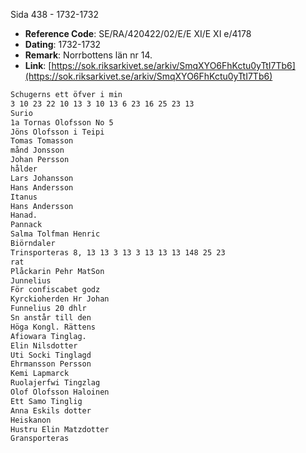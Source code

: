 Sida 438 - 1732-1732

- **Reference Code**: SE/RA/420422/02/E/E XI/E XI e/4178
- **Dating**: 1732-1732
- **Remark**: Norrbottens län nr 14.
- **Link**: [https://sok.riksarkivet.se/arkiv/SmqXYO6FhKctu0yTtI7Tb6](https://sok.riksarkivet.se/arkiv/SmqXYO6FhKctu0yTtI7Tb6)

```txt linenums="1"
Schugerns ett öfver i min
3 10 23 22 10 13 3 10 13 6 23 16 25 23 13
Surio
1a Tornas Olofsson No 5
Jöns Olofsson i Teipi
Tomas Tomasson
månd Jonsson
Johan Persson
hålder
Lars Johansson
Hans Andersson
Itanus
Hans Andersson
Hanad.
Pannack
Salma Tolfman Henric
Biörndaler
Trinsporteras 8, 13 13 3 13 3 13 13 13 148 25 23
rat
Plåckarin Pehr MatSon
Junnelius
För confiscabet godz
Kyrckioherden Hr Johan
Funnelius 20 dhlr
Sn anstår till den
Höga Kongl. Rättens
Afiowara Tinglag.
Elin Nilsdotter
Uti Socki Tinglagd
Ehrmansson Persson
Kemi Lapmarck
Ruolajerfwi Tingzlag
Olof Olofsson Haloinen
Ett Samo Tinglig
Anna Eskils dotter
Heiskanon
Hustru Elin Matzdotter
Gransporteras
```
